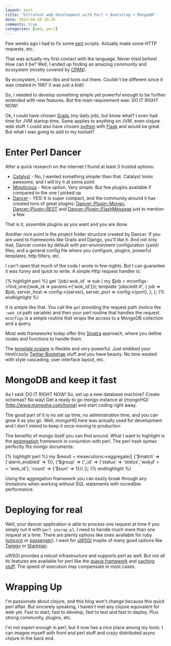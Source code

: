 ```yaml
---
layout: post
title: "Ultrafast web development with Perl + Bootstrap + MongoDB"
date: 2013-09-20 19:35
comments: true
categories: [web, perl]
---
```


Few weeks ago I had to fix some [perl](http://www.perl.org) scripts. Actually make some HTTP requests, etc.

That was actually my first contact with the language. Never tried before! How can it be? Well, I ended up finding an amazing community and ecosystem (mostly covered by [CPAN](http://www.perl.org/cpan.html)).

By ecosystem, I mean libs and tools out there. Couldn't be different since it was created in 1987 (I was just a kid)!

So, I needed to develop something simple yet powerful enough to be further extended with new features. But the main requirement was: DO IT RIGHT NOW!
<!--more-->
Ok, I could have chosen [Grails](http://www.grails.org) (my daily job), but know what? I even had time for JVM startup time. Same applies to anything on JVM, even clojure web stuff. I could also have chosen [python](http://python.org/) with [Flask](http://flask.pocoo.org/) and would be great. But what I was going to add to my toolset?

Enter Perl Dancer
=================

After a quick research on the internet I found at least 3 trusted options:

-  [Catalyst](http://www.catalystframework.org/) - No, I wanted something simpler than that. Catalyst looks awesome, and I will try it at some point
-  [Mojolicious](http://mojolicio.us/) - Nice option. Very simple. But few plugins available if compared to the one I picked up
-  [Dancer](http://perldancer.org) - YES! It is super compact, and the community around it has created tons of great plugins: [Dancer::Plugin::Mongo](http://search.cpan.org/~ajct/Dancer-Plugin-Mongo-0.03/lib/Dancer/Plugin/Mongo.pm), [Dancer::Plugin::REST](http://search.cpan.org/~sukria/Dancer-Plugin-REST-0.07/lib/Dancer/Plugin/REST.pm) and [Dancer::Plugin::FlashMessage](http://search.cpan.org/~dams/Dancer-Plugin-FlashMessage-0.314/lib/Dancer/Plugin/FlashMessage.pm) just to mention a few.

That is it, assemble plugins as you want and you are done.

Another nice point is the project folder structure created by Dancer. If you are used to frameworks like Grails and Django, you'll like it. And not only that, Dancer comes by default with per-environment configuration (yaml) files, and a general config file where you configure, plugins, powerful templates, http filters, etc.

I can't open that much of the code I wrote in few nights. But I can guarantee it was funny and quick to write. A simple Http request handler is:

{% highlight perl %}
get '/job/:wok_id' => sub {
  my $job = mconfigs->find_one({wok_id => params->{'wok_id'}});
  template 'jobs/edit.tt', {
    job => $job,
    server_host => config->{server},
    server_port => config->{port},
  };
};
{% endhighlight %}

It is simple like that. You call the `get` providing the request path (notice the `:wok_id` path variable) and then your perl routine that handles the request. `mconfigs` is a simple routine that wraps the access to a MongoDB collection and a query.

Most web frameworks today offer this [Sinatra](http://www.sinatrarb.com/) approach, where you define routes and functions to handle them.

The [template system](http://www.template-toolkit.org/index.html) is flexible and very powerful. Just embbed your html/css/js [Twitter Bootstrap](http://getbootstrap.com) stuff and you have beauty. No time wasted with style cascading, user interface layout, etc.

MongoDB and keep it fast
========================

As I said: DO IT RIGHT NOW! So, set up a new database machine? Create schemas? No way! Get a ready to go mongo instance at (mongoHQ)[http://www.mongohq.com/home] and start coding right away.

The good part of it is no set up time, no administration time, and you can grow it as you go. Well, mongoHQ here was actually used for development and I don't intend to keep it once moving to production

The benefits of mongo itself you can find around. What I want to highlight is the [aggregation](http://docs.mongodb.org/manual/aggregation/) framework in conjuntion with perl. The perl hash syntax perfectly fits mongo documents:

{% highlight perl %}
  my $result = mexecutions->aggregate([
       {'$match' => {'alarm_enabled' => 1}},
       {'$group' => {'_id' =>  {'status' => '$status', 'wok_id'=> '$wok_id'},
                     'count' => {'$sum' => 1}}}
   ]);
{% endhighlight %}

Using the aggregation framework you can easily break through any limitations when working without SQL statements with incredible performance.

Deploying for real
==================

Well, your dancer application is able to process one request at time if you simply run it with `perl yourap.pl`. I need to handle much more than one request at a time. There are plenty options like ones available for ruby ([unicorn](http://rubygems.org/gems/unicorn) or [passenger](https://www.phusionpassenger.com/)). I went for [uWSGI](http://uwsgi-docs.readthedocs.org/en/latest/index.html) inspite of many good options like [Twiggy](http://search.cpan.org/~miyagawa/Twiggy-0.1023/lib/Twiggy.pm) or [Startman](http://search.cpan.org/~miyagawa/Starman-0.1000/lib/Starman.pm).

uWSGI provides a robust infrastructure and supports perl as well. But not all its features are available for perl like the [queue framework](http://uwsgi-docs.readthedocs.org/en/latest/Queue.html) and [caching stuff](http://uwsgi-docs.readthedocs.org/en/latest/WebCaching.html). The speed of execution may compensate in most cases.

Wrapping Up
===========

I'm passionate about clojure, and this blog won't change because this quick perl affair. But sincerely speaking, I haven't met any clojure equivalent for web yet. Fast to start, fast to develop, fast to test and fast to deploy. Plus strong community, plugins, etc.

I'm not expert enough in perl, but it now has a nice place among my tools. I can imagne myself with front end perl stuff and crazy distributed async clojure in the back end.
